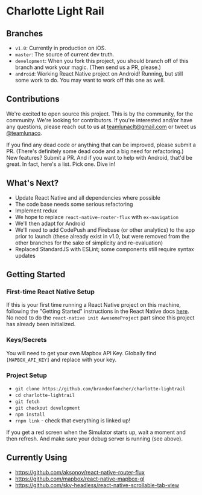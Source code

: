 # Charlotte Light Rail

## Branches
* `v1.0`: Currently in production on iOS.
* `master`: The source of current dev truth.
* `development`: When you fork this project, you should branch off of this branch and work your magic. (Then send us a PR, please.)
* `android`: Working React Native project on Android! Running, but still some work to do. You may want to work off this one as well.

## Contributions
We're excited to open source this project. This is by the community, for the community. We're looking for contributors. If you're interested and/or have any questions, please reach out to us at teamlunaclt@gmail.com or tweet us [@teamlunaco](https://twitter.com/teamlunaco).

If you find any dead code or anything that can be improved, please submit a PR. (There's definitely some dead code and a big need for refactoring.) New features? Submit a PR. And if you want to help with Android, that'd be great. In fact, here's a list. Pick one. Dive in!

## What's Next?
* Update React Native and all dependencies where possible
* The code base needs some serious refactoring
* Implement redux
* We hope to replace `react-native-router-flux` with `ex-navigation`
* We'll then adapt for Android
* We'll need to add CodePush and Firebase (or other analytics) to the app prior to launch (these already exist in v1.0, but were removed from the other branches for the sake of simplicity and re-evaluation)
* Replaced StandardJS with ESLint; some components still require syntax updates

## Getting Started

### First-time React Native Setup

If this is your first time running a React Native project on this machine, following the "Getting Started" instructions in the React Native docs [here](https://facebook.github.io/react-native/docs/getting-started.html#requirements). No need to do the `react-native init AwesomeProject` part since this project has already been initialized.

### Keys/Secrets

You will need to get your own Mapbox API Key. Globally find `[MAPBOX_API_KEY]` and replace with your key.

### Project Setup

* `git clone https://github.com/brandonfancher/charlotte-lightrail`
* `cd charlotte-lightrail`
* `git fetch`
* `git checkout development`
* `npm install`
* `rnpm link` - check that everything is linked up!

If you get a red screen when the Simulator starts up, wait a moment and then refresh. And make sure your debug server is running (see above).

## Currently Using

* https://github.com/aksonov/react-native-router-flux
* https://github.com/mapbox/react-native-mapbox-gl
* https://github.com/skv-headless/react-native-scrollable-tab-view
